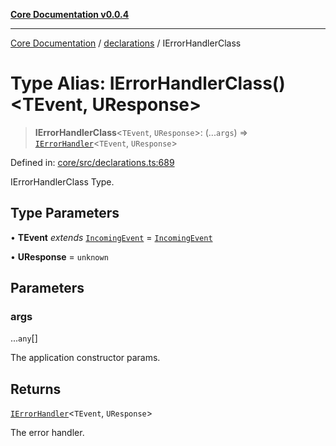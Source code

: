 [**Core Documentation v0.0.4**](../../README.md)

***

[Core Documentation](../../modules.md) / [declarations](../README.md) / IErrorHandlerClass

# Type Alias: IErrorHandlerClass()\<TEvent, UResponse\>

> **IErrorHandlerClass**\<`TEvent`, `UResponse`\>: (...`args`) => [`IErrorHandler`](../interfaces/IErrorHandler.md)\<`TEvent`, `UResponse`\>

Defined in: [core/src/declarations.ts:689](https://github.com/stonemjs/core/blob/2adc2da4c7e3b5a9f593c198ba7e8ad639651777/src/declarations.ts#L689)

IErrorHandlerClass Type.

## Type Parameters

• **TEvent** *extends* [`IncomingEvent`](../../events/IncomingEvent/classes/IncomingEvent.md) = [`IncomingEvent`](../../events/IncomingEvent/classes/IncomingEvent.md)

• **UResponse** = `unknown`

## Parameters

### args

...`any`[]

The application constructor params.

## Returns

[`IErrorHandler`](../interfaces/IErrorHandler.md)\<`TEvent`, `UResponse`\>

The error handler.
